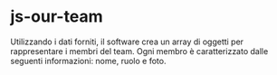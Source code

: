 # js-our-team
Utilizzando i dati forniti, il software crea un array di oggetti per rappresentare i membri del team.
Ogni membro è caratterizzato dalle seguenti informazioni: nome, ruolo e foto.